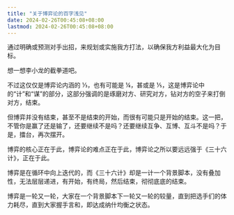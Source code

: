 ```yaml
---
title: "关于博弈论的百字浅见"
date: 2024-02-26T00:45:08+08:00
lastmod: 2024-02-26T00:45:08+08:00
---
```


通过明确或预测对手出招，来规划或实施我方打法，以确保我方利益最大化为目标。

想一想李小龙的截拳道吧。

不过这仅仅是博弈论内涵的 ⅓，也有可能是 ¼，甚或是 ⅕，这是博弈论中的“计”和“谋”的部分，这部分强调的是琢磨对方、研究对方，钻对方的空子来打倒对方，结束。

但博弈并没有结束，甚至不是结束的开始，而很有可能只是开始的结束。这一把，不管你是赢了还是输了，还要继续不是吗？还要继续互争、互博、互斗不是吗？于是，擂台，再次摆开。

博弈的核心正在于此，博弈论的难点正在于此，博弈论之所以要远远强于《三十六计》，正在于此。

博弈是在循环中向上迭代的，而《三十六计》却是一计一个背景脚本，没有叠加性，无法层层递进，有开始，有终局，然后结束，彻彻底底的结束。

博弈是一轮又一轮，大家在一个背景脚本下一轮又一轮的较量，直到把选手们的体力耗尽，直到大家握手言和，即达成纳什均衡之状态。
